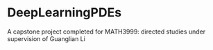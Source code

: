 # DeepLearningPDEs
A capstone project completed for MATH3999: directed studies under supervision of Guanglian Li 
